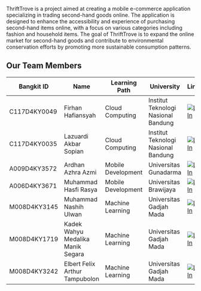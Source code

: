 ThriftTrove is a project aimed at creating a mobile e-commerce application specializing in trading second-hand goods online. The application is designed to enhance the accessibility and experience of purchasing second-hand items online, with a focus on various categories including fashion and household items. The goal of ThriftTrove is to expand the online market for second-hand goods and contribute to environmental conservation efforts by promoting more sustainable consumption patterns.

## Our Team Members

| Bangkit ID    | Name                                  | Learning Path       | University                              | LinkedIn                                                                                           |
|---------------|---------------------------------------|---------------------|-----------------------------------------|----------------------------------------------------------------------------------------------------|
| C117D4KY0049  | Firhan Hafiansyah                     | Cloud Computing     | Institut Teknologi Nasional Bandung     | [![LinkedIn](https://img.shields.io/badge/-LinkedIn-blue?style=flat&logo=Linkedin&logoColor=white)](https://www.linkedin.com/in/firhan-hafiansyah)              |
| C117D4KY0035  | Lazuardi Akbar Sopian                 | Cloud Computing     | Institut Teknologi Nasional Bandung     | [![LinkedIn](https://img.shields.io/badge/-LinkedIn-blue?style=flat&logo=Linkedin&logoColor=white)](https://www.linkedin.com/in/lazuardi-akbar-sopian)          |
| A009D4KY3572  | Ardhan Azhra Azmi                     | Mobile Development  | Universitas Gunadarma                   | [![LinkedIn](https://img.shields.io/badge/-LinkedIn-blue?style=flat&logo=Linkedin&logoColor=white)](https://www.linkedin.com/in/ardhan-azhra-azmi)              |
| A006D4KY3671  | Muhammad Hasfi Rasya                  | Mobile Development  | Universitas Brawijaya                   | [![LinkedIn](https://img.shields.io/badge/-LinkedIn-blue?style=flat&logo=Linkedin&logoColor=white)](https://www.linkedin.com/in/muhammad-hasfi-rasya)           |
| M008D4KY3145  | Muhammad Nashih Ulwan                 | Machine Learning    | Universitas Gadjah Mada                 | [![LinkedIn](https://img.shields.io/badge/-LinkedIn-blue?style=flat&logo=Linkedin&logoColor=white)](https://www.linkedin.com/in/muhammad-nashih-ulwan)           |
| M008D4KY1719  | Kadek Wahyu Medalika Manik Segara     | Machine Learning    | Universitas Gadjah Mada                 | [![LinkedIn](https://img.shields.io/badge/-LinkedIn-blue?style=flat&logo=Linkedin&logoColor=white)](https://www.linkedin.com/in/kadek-wahyu-medalika-manik-segara) |
| M008D4KY3242  | Elbert Felix Arthur Tampubolon        | Machine Learning    | Universitas Gadjah Mada                 | [![LinkedIn](https://img.shields.io/badge/-LinkedIn-blue?style=flat&logo=Linkedin&logoColor=white)](https://www.linkedin.com/in/elbert-felix-arthur-tampubolon)  |

